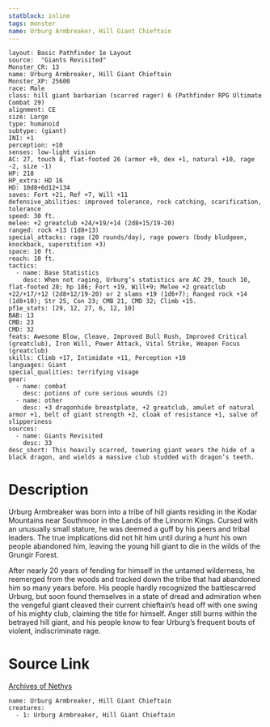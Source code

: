 ```yaml
---
statblock: inline
tags: monster
name: Urburg Armbreaker, Hill Giant Chieftain
---
```

```statblock
layout: Basic Pathfinder 1e Layout
source:  "Giants Revisited"
Monster_CR: 13
name: Urburg Armbreaker, Hill Giant Chieftain
Monster_XP: 25600
race: Male
class: hill giant barbarian (scarred rager) 6 (Pathfinder RPG Ultimate Combat 29)
alignment: CE
size: Large
type: humanoid
subtype: (giant)
INI: +1
perception: +10
senses: low-light vision
AC: 27, touch 8, flat-footed 26 (armor +9, dex +1, natural +10, rage -2, size -1)
HP: 218
HP_extra: HD 16
HD: 10d8+6d12+134
saves: Fort +21, Ref +7, Will +11
defensive_abilities: improved tolerance, rock catching, scarification, tolerance
speed: 30 ft.
melee: +2 greatclub +24/+19/+14 (2d8+15/19-20)
ranged: rock +13 (1d8+13)
special_attacks: rage (20 rounds/day), rage powers (body bludgeon, knockback, superstition +3)
space: 10 ft.
reach: 10 ft.
tactics:
  - name: Base Statistics
    desc: When not raging, Urburg’s statistics are AC 29, touch 10, flat-footed 28; hp 186; Fort +19, Will+9; Melee +2 greatclub +22/+17/+12 (2d8+12/19-20) or 2 slams +19 (1d6+7); Ranged rock +14 (1d8+10); Str 25, Con 23; CMB 21, CMD 32; Climb +15.
pf1e_stats: [29, 12, 27, 6, 12, 10]
BAB: 13
CMB: 23
CMD: 32
feats: Awesome Blow, Cleave, Improved Bull Rush, Improved Critical (greatclub), Iron Will, Power Attack, Vital Strike, Weapon Focus (greatclub)
skills: Climb +17, Intimidate +11, Perception +10
languages: Giant
special_qualities: terrifying visage
gear:
  - name: combat
    desc: potions of cure serious wounds (2)
  - name: other
    desc: +3 dragonhide breastplate, +2 greatclub, amulet of natural armor +1, belt of giant strength +2, cloak of resistance +1, salve of slipperiness
sources:
  - name: Giants Revisited
    desc: 33
desc_short: This heavily scarred, towering giant wears the hide of a black dragon, and wields a massive club studded with dragon’s teeth.
```
# Description
Urburg Armbreaker was born into a tribe of hill giants residing in the Kodar Mountains near Southmoor in the Lands of the Linnorm Kings. Cursed with an unusually small stature, he was deemed a guff by his peers and tribal leaders. The true implications did not hit him until during a hunt his own people abandoned him, leaving the young hill giant to die in the wilds of the Grungir Forest.

After nearly 20 years of fending for himself in the untamed wilderness, he reemerged from the woods and tracked down the tribe that had abandoned him so many years before. His people hardly recognized the battlescarred Urburg, but soon found themselves in a state of dread and admiration when the vengeful giant cleaved their current chieftain’s head off with one swing of his mighty club, claiming the title for himself. Anger still burns within the betrayed hill giant, and his people know to fear Urburg’s frequent bouts of violent, indiscriminate rage.
# Source Link
[Archives of Nethys](https://aonprd.com/MonsterDisplay.aspx?ItemName=Urburg%20Armbreaker%2C%20Hill%20Giant%20Chieftain)
```encounter-table
name: Urburg Armbreaker, Hill Giant Chieftain
creatures:
  - 1: Urburg Armbreaker, Hill Giant Chieftain
```
